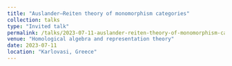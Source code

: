 ```yaml
---
title: "Auslander–Reiten theory of monomorphism categories"
collection: talks
type: "Invited talk"
permalink: /talks/2023-07-11-auslander-reiten-theory-of-monomorphism-categories
venue: "Homological algebra and representation theory"
date: 2023-07-11
location: "Karlovasi, Greece"
---
```



